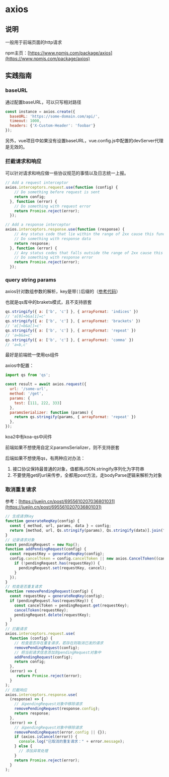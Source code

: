 # axios

## 说明

一般用于前端页面的http请求

npm主页：[https://www.npmjs.com/package/axios](https://www.npmjs.com/package/axios)

## 实践指南

### baseURL

通过配置baseURL，可以只写相对路径

```javascript
const instance = axios.create({
  baseURL: 'https://some-domain.com/api/',
  timeout: 1000,
  headers: {'X-Custom-Header': 'foobar'}
});
```

另外，vue项目中如果没有设置baseURL，vue.config.js中配置的devServer代理是无效的。

### 拦截请求和响应

可以针对请求和响应做一些协议规范的事情以及日志统一上报。

```javascript
// Add a request interceptor
axios.interceptors.request.use(function (config) {
    // Do something before request is sent
    return config;
  }, function (error) {
    // Do something with request error
    return Promise.reject(error);
  });

// Add a response interceptor
axios.interceptors.response.use(function (response) {
    // Any status code that lie within the range of 2xx cause this function to trigger
    // Do something with response data
    return response;
  }, function (error) {
    // Any status codes that falls outside the range of 2xx cause this function to trigger
    // Do something with response error
    return Promise.reject(error);
  });
```

### query string params

axios针对数组参数的解析，key是带`[]`后缀的（[参考代码](https://github.com/axios/axios/blob/f2057f77b231d88ea94ad88e84e4fd9f99506880/lib/helpers/buildURL.js#L42)）

也就是qs库中的brakets模式，且不支持嵌套

```javascript
qs.stringify({ a: ['b', 'c'] }, { arrayFormat: 'indices' })
// 'a[0]=b&a[1]=c'
qs.stringify({ a: ['b', 'c'] }, { arrayFormat: 'brackets' })
// 'a[]=b&a[]=c'
qs.stringify({ a: ['b', 'c'] }, { arrayFormat: 'repeat' })
// 'a=b&a=c'
qs.stringify({ a: ['b', 'c'] }, { arrayFormat: 'comma' })
// 'a=b,c'
```

最好是前端统一使用qs组件

axios中配置：
```javascript
import qs from 'qs';

const result = await axios.request({
  url: '/some-url',
  method: '/get',
  params: {
    test: [111, 222, 333]
  },
  paramsSerializer: function (params) {
    return qs.stringify(params, { arrayFormat: 'repeat' })
  },
});
```

koa2中有koa-qs中间件

前端如果不想使用自定义paramsSerializer，则不支持嵌套

后端如果不想使用qs，有两种应对办法：
  1. 接口协议保持最普通的对象，值都用JSON.stringify序列化为字符串
  2. 不要使用get的url来传参，全都用post方法，走bodyParse逻辑来解析为对象

### 取消重复请求

参考：[https://juejin.cn/post/6955610207036801031](https://juejin.cn/post/6955610207036801031)

```javascript
// 生成请求Key
function generateReqKey(config) {
  const { method, url, params, data } = config;
  return [method, url, Qs.stringify(params), Qs.stringify(data)].join("&");
}
// 记录请求对象
const pendingRequest = new Map();
function addPendingRequest(config) {
  const requestKey = generateReqKey(config);
  config.cancelToken = config.cancelToken || new axios.CancelToken((cancel) => {
    if (!pendingRequest.has(requestKey)) {
      pendingRequest.set(requestKey, cancel);
    }
  });
}
// 检查是否重复请求
function removePendingRequest(config) {
  const requestKey = generateReqKey(config);
  if (pendingRequest.has(requestKey)) {
    const cancelToken = pendingRequest.get(requestKey);
    cancelToken(requestKey);
    pendingRequest.delete(requestKey);
  }
}
// 拦截请求
axios.interceptors.request.use(
  function (config) {
    // 检查是否存在重复请求，若存在则取消已发的请求
    removePendingRequest(config);
    // 把当前请求信息添加到pendingRequest对象中
    addPendingRequest(config);
    return config;
  },
  (error) => {
     return Promise.reject(error);
  }
);
// 拦截响应
axios.interceptors.response.use(
  (response) => {
    // 从pendingRequest对象中移除请求
    removePendingRequest(response.config);
    return response;
  },
  (error) => {
    // 从pendingRequest对象中移除请求
    removePendingRequest(error.config || {});
    if (axios.isCancel(error)) {
      console.log("已取消的重复请求：" + error.message);
    } else {
      // 添加异常处理
    }
    return Promise.reject(error);
  }
);
```
